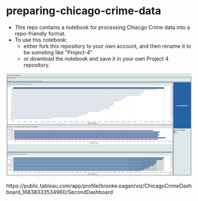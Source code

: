 # preparing-chicago-crime-data
 
- This repo contains a notebook for processing Chiacgo Crime data into a repo-friendly format. 
- To use this notebook: 
    - either fork this repository to your own account, and then rename it to be someting like "Project-4"
    - or download the notebook and save it in your own Project 4 repository.


<p align = "center"> 
  <img src = "Main Tableau Dashboard.png"> 
</p>
https://public.tableau.com/app/profile/brooke.eagan/viz/ChicagoCrimeDashboard_16838333534960/SecondDashboard
